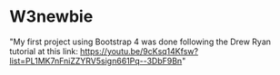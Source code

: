 # W3newbie
 "My first project using Bootstrap 4 was done following the Drew Ryan tutorial at this link: https://youtu.be/9cKsq14Kfsw?list=PL1MK7nFniZZYRV5sign661Pq--3DbF9Bn"
